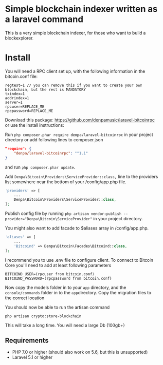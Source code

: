 # Simple blockchain indexer written as a laravel command

This is a very simple blockchain indexer, for those who want to build a blockexplorer. 



# Install


You will need a RPC client set up, with the following information in the bitcoin.conf file:

    regtest=1 // you can remove this if you want to create your own blockchain, but the rest is MANDATORY
    txindex=1
    addrindex=1 
    server=1
    rpcuser=REPLACE_ME
    rpcpassword=REPLACE_ME

Download this package: https://github.com/denpamusic/laravel-bitcoinrpc
or use the install instructions:

 
Run ```php composer.phar require denpa/laravel-bitcoinrpc``` in your project directory or add following lines to composer.json
```json
"require": {
    "denpa/laravel-bitcoinrpc": "^1.1"
}
```
and run ```php composer.phar update```.

Add `Denpa\Bitcoin\Providers\ServiceProvider::class,` line to the providers list somewhere near the bottom of your /config/app.php file.
```php
'providers' => [
    ...
    Denpa\Bitcoin\Providers\ServiceProvider::class,
];
```

Publish config file by running
`php artisan vendor:publish --provider="Denpa\Bitcoin\ServiceProvider"` in your project directory.

You might also want to add facade to $aliases array in /config/app.php.
```php
'aliases' => [
    ...
    'Bitcoind' => Denpa\Bitcoin\Facades\Bitcoind::class,
];
```

I recommend you to use .env file to configure client.
To connect to Bitcoin Core you'll need to add at least following parameters
```
BITCOIND_USER=(rpcuser from bitcoin.conf)
BITCOIND_PASSWORD=(rpcpassword from bitcoin.conf)
```

Now copy the models folder in to your `app` directory, and the `console/commands` folder in to the `app`directory. Copy the migration files to the correct location


You should now be able to run the artisan command 

    php artisan crypto:store-blockchain


This will take a long time. You will need a large Db (100gb+)

## Requirements
* PHP 7.0 or higher (should also work on 5.6, but this is unsupported)
* Laravel 5.1 or higher
